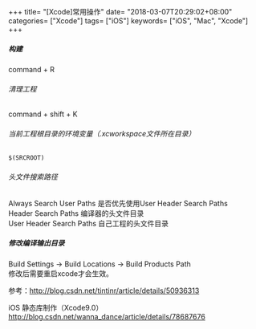 +++
title= "[Xcode]常用操作"
date= "2018-03-07T20:29:02+08:00"
categories= ["Xcode"]
tags= ["iOS"]
keywords= ["iOS", "Mac", "Xcode"]
+++

##### 构建
command + R

###### 清理工程
command + shift + K

###### 当前工程根目录的环境变量（.xcworkspace文件所在目录）

    $(SRCROOT)
    
    
###### 头文件搜索路径
Always Search User Paths  是否优先使用User Header Search Paths  
Header Search Paths  编译器的头文件目录  
User Header Search Paths  自己工程的头文件目录  

##### 修改编译输出目录
Build Settings -> Build Locations -> Build Products Path  
修改后需要重启xcode才会生效。

参考：http://blog.csdn.net/tintinr/article/details/50936313

iOS 静态库制作（Xcode9.0）  
http://blog.csdn.net/wanna_dance/article/details/78687676
